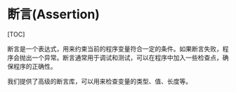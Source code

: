断言(Assertion)
================
[TOC]

断言是一个表达式，用来约束当前的程序变量符合一定的条件。如果断言失败，程序会抛出一个异常。断言通常用于调试和测试，可以在程序中加入一些检查点，确保程序的正确性。


我们提供了高级的断言库，可以用来检查变量的类型、值、长度等。

